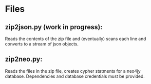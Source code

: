 # Files
## zip2json.py (work in progress):
Reads the contents of the zip file and (eventually) scans each line and converts to a stream of json objects.


## zip2neo.py:
Reads the files in the zip file, creates cypher statments for a neo4jy database.  Dependencies and database credentials must be provided.
